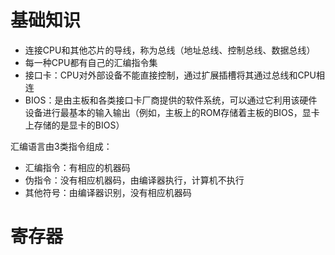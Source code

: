 # 基础知识

- 连接CPU和其他芯片的导线，称为总线（地址总线、控制总线、数据总线）
- 每一种CPU都有自己的汇编指令集
- 接口卡：CPU对外部设备不能直接控制，通过扩展插槽将其通过总线和CPU相连
- BIOS：是由主板和各类接口卡厂商提供的软件系统，可以通过它利用该硬件设备进行最基本的输入输出（例如，主板上的ROM存储着主板的BIOS，显卡上存储的是显卡的BIOS）

汇编语言由3类指令组成：

- 汇编指令：有相应的机器码
- 伪指令：没有相应机器码，由编译器执行，计算机不执行
- 其他符号：由编译器识别，没有相应机器码

# 寄存器



